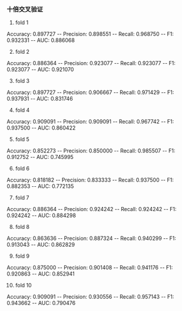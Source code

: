

### 十倍交叉验证

1. fold 1

Accuracy: 0.897727 -- Precision: 0.898551 -- Recall: 0.968750 -- F1: 0.932331 -- AUC: 0.886068

2. fold 2

Accuracy: 0.886364 -- Precision: 0.923077 -- Recall: 0.923077 -- F1: 0.923077 -- AUC: 0.921070

3. fold 3

Accuracy: 0.897727 -- Precision: 0.906667 -- Recall: 0.971429 -- F1: 0.937931 -- AUC: 0.831746

4. fold 4

Accuracy: 0.909091 -- Precision: 0.909091 -- Recall: 0.967742 -- F1: 0.937500 -- AUC: 0.860422

5. fold 5

Accuracy: 0.852273 -- Precision: 0.850000 -- Recall: 0.985507 -- F1: 0.912752 -- AUC: 0.745995

6. fold 6

Accuracy: 0.818182 -- Precision: 0.833333 -- Recall: 0.937500 -- F1: 0.882353 -- AUC: 0.772135

7. fold 7

Accuracy: 0.886364 -- Precision: 0.924242 -- Recall: 0.924242 -- F1: 0.924242 -- AUC: 0.884298

8. fold 8

Accuracy: 0.863636 -- Precision: 0.887324 -- Recall: 0.940299 -- F1: 0.913043 -- AUC: 0.862829

9. fold 9

Accuracy: 0.875000 -- Precision: 0.901408 -- Recall: 0.941176 -- F1: 0.920863 -- AUC: 0.852941

10. fold 10
    
Accuracy: 0.909091 -- Precision: 0.930556 -- Recall: 0.957143 -- F1: 0.943662 -- AUC: 0.790476
